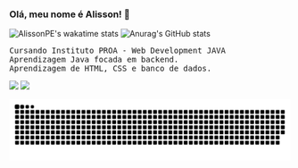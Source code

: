 
### Olá, meu nome é Alisson! 👋
![AlissonPE's wakatime stats](https://github-readme-stats.vercel.app/api/wakatime?username=AlissonPE)
![Anurag's GitHub stats](https://github-readme-stats.vercel.app/api/?username=AlissonPE&show_icons=true&title_color=fff&icon_color=79ff97&text_color=9f9f9f&bg_color=151515)

<pre class="tab">
Cursando Instituto PROA - Web Development JAVA
Aprendizagem Java focada em backend.
Aprendizagem de HTML, CSS e banco de dados.
</pre>
<div> 

  <a href = "mailto: AlissonAlmeida342@gmail.com"><img src="https://img.shields.io/badge/-Gmail-%23333?style=for-the-badge&logo=gmail&logoColor=white" target="_blank"></a>
  <a href="https://www.linkedin.com/in/alisson-p-almeida/" target="_blank"><img src="https://img.shields.io/badge/-LinkedIn-%230077B5?style=for-the-badge&logo=linkedin&logoColor=white" target="_blank"></a> 
 
 ![Snake animation](https://github.com/AlissonPE/AlissonPE/blob/output/github-contribution-grid-snake.svg)
 
</div>
